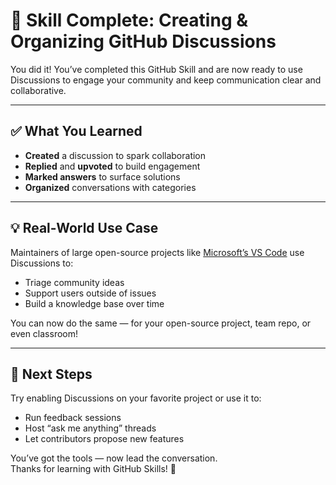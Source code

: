 <!--
  <<< Author notes: Step 5 >>>
  Start this step by acknowledging the previous step.
  Define terms and link to docs.github.com.
-->

# 🎉 Skill Complete: Creating & Organizing GitHub Discussions

You did it! You’ve completed this GitHub Skill and are now ready to use Discussions to engage your community and keep communication clear and collaborative.

---

## ✅ What You Learned
- **Created** a discussion to spark collaboration  
- **Replied** and **upvoted** to build engagement  
- **Marked answers** to surface solutions  
- **Organized** conversations with categories  

---

## 💡 Real-World Use Case  
Maintainers of large open-source projects like [Microsoft’s VS Code](https://github.com/microsoft/vscode/discussions) use Discussions to:
- Triage community ideas
- Support users outside of issues
- Build a knowledge base over time

You can now do the same — for your open-source project, team repo, or even classroom!

---

## 🚀 Next Steps
Try enabling Discussions on your favorite project or use it to:
- Run feedback sessions
- Host “ask me anything” threads
- Let contributors propose new features

You’ve got the tools — now lead the conversation.  
Thanks for learning with GitHub Skills! 💙

<!--FINISHED-->
